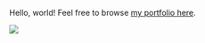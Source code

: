 Hello, world! Feel free to browse [my portfolio here](https://sushiwushi.notion.site/Web3-Portfolio-ecac81e9bfcd46fc94ca8715d234f7d6).

![](https://media.giphy.com/media/gx54W1mSpeYMg/giphy.gif)

